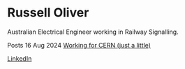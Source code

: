 # Russell Oliver
Australian Electrical Engineer working in Railway Signalling.
  
Posts
16 Aug 2024 [Working for CERN (just a little)](https://rustyoz.github.io/posts/kicad-eagle/)

[LinkedIn](https://www.linkedin.com/in/russelloliver2/)
